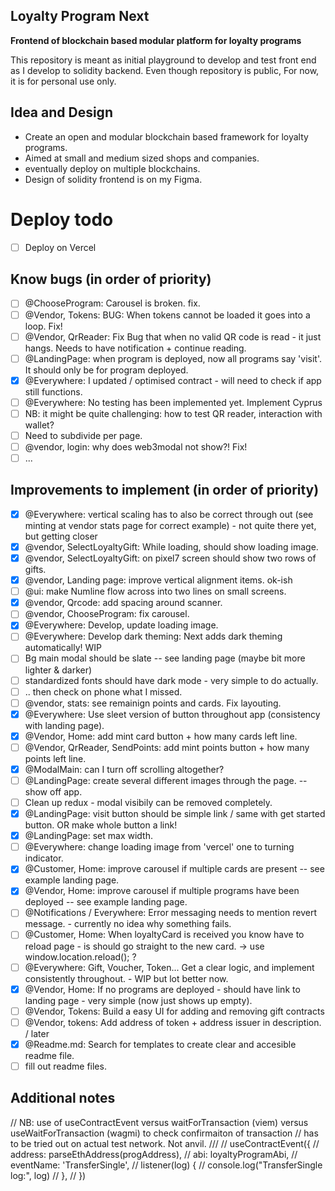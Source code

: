 ## Loyalty Program Next 
**Frontend of blockchain based modular platform for loyalty programs**

This repository is meant as initial playground to develop and test front end as I develop to solidity backend. 
Even though repository is public, For now, it is for personal use only. 

## Idea and Design
- Create an open and modular blockchain based framework for loyalty programs. 
- Aimed at small and medium sized shops and companies. 
- eventually deploy on multiple blockchains. 
- Design of solidity frontend is on my Figma. 

# Deploy todo
- [ ]  Deploy on Vercel 

## Know bugs (in order of priority)
- [ ]  @ChooseProgram: Carousel is broken. fix. 
- [ ]  @Vendor, Tokens: BUG: When tokens cannot be loaded it goes into a loop. Fix! 
- [ ]  @Vendor, QrReader: Fix Bug that when no valid QR code is read - it just hangs. Needs to have notification + continue reading.
- [ ]  @LandingPage: when program is deployed, now all programs say 'visit'. It should only be for program deployed. 
- [x]  @Everywhere: I updated / optimised contract - will need to check if app still functions. 
- [ ]  @Everywhere: No testing has been implemented yet. Implement Cyprus 
  - [ ]  NB: it might be quite challenging: how to test QR reader, interaction with wallet?  
  - [ ]  Need to subdivide per page.  
- [ ]  @vendor, login: why does web3modal not show?!  Fix! 
- [ ]  ... 

## Improvements to implement (in order of priority)
- [x]  @Everywhere: vertical scaling has to also be correct through out (see minting at vendor stats page for correct example) - not quite there yet, but getting closer
- [x]  @vendor, SelectLoyaltyGift: While loading, should show loading image.
- [x]  @vendor, SelectLoyaltyGift: on pixel7 screen should show two rows of gifts.
- [x]  @vendor, Landing page: improve vertical alignment items. ok-ish
- [ ]  @ui: make Numline flow across into two lines on small screens. 
- [x]  @vendor, Qrcode: add spacing around scanner.  
- [ ]  @vendor, ChooseProgram: fix carousel.  
- [x]  @Everywhere: Develop, update loading image.  
- [ ]  @Everywhere: Develop dark theming: Next adds dark theming automatically! WIP 
  - [ ]  Bg main modal should be slate -- see landing page (maybe bit more lighter & darker)
  - [ ]  standardized fonts should have dark mode - very simple to do actually. 
  - [ ]  .. then check on phone what I missed. 
- [ ]  @vendor, stats: see remainign points and cards. Fix layouting.  
- [x]  @Everywhere: Use sleet version of button throughout app (consistency with landing page).  
- [x]  @Vendor, Home: add mint card button + how many cards left line. 
- [ ]  @Vendor, QrReader, SendPoints: add mint points button + how many points left line. 
- [x]  @ModalMain: can I turn off scrolling altogether? 
- [ ]  @LandingPage: create several different images through the page. -- show off app. 
- [ ]  Clean up redux - modal visibily can be removed completely. 
- [x]  @LandingPage: visit button should be simple link / same with get started button. OR make whole button a link! 
- [x]  @LandingPage: set max width. 
- [ ]  @Everywhere: change loading image from 'vercel' one to turning indicator.    
- [x]  @Customer, Home: improve carousel if multiple cards are present -- see example landing page. 
- [x]  @Vendor, Home: improve carousel if multiple programs have been deployed -- see example landing page. 
- [ ]  @Notifications / Everywhere: Error messaging needs to mention revert message. - currently no idea why something fails. 
- [ ]  @Customer, Home: When loyaltyCard is received you know have to reload page - is should go straight to the new card. -> use window.location.reload(); ? 
- [ ]  @Everywhere: Gift, Voucher, Token... Get a clear logic, and implement consistently throughout. - WIP but lot better now. 
- [x]  @Vendor, Home: If no programs are deployed - should have link to landing page - very simple (now just shows up empty). 
- [ ]  @Vendor, Tokens: Build a easy UI for adding and removing gift contracts
- [ ]  @Vendor, tokens: Add address of token + address issuer in description. / later 
- [x]  @Readme.md: Search for templates to create clear and accesible readme file. 
- [ ]  fill out readme files. 

## Additional notes 
  // NB: use of useContractEvent versus waitForTransaction (viem) versus useWaitForTransaction (wagmi) to check confirmaiton of transaction
  // has to be tried out on actual test network. Not anvil. 
  /// 
  // useContractEvent({
  //   address: parseEthAddress(progAddress),
  //   abi: loyaltyProgramAbi,
  //   eventName: 'TransferSingle',
  //   listener(log) {
  //     console.log("TransferSingle log:", log)
  //   },
  // })

